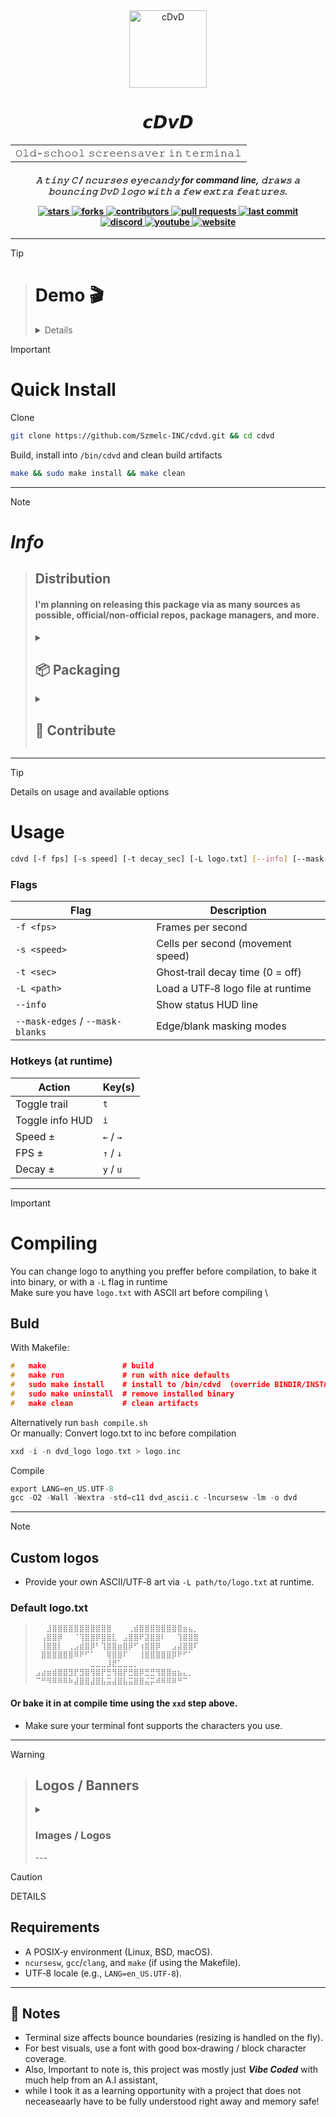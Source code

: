 <div align="center">
  
<picture>
    <source media="(prefers-color-scheme: dark)"  srcset="https://raw.githubusercontent.com/serainox420/serainox420/personal/vector/logo-white.png">
    <source media="(prefers-color-scheme: light)" srcset="https://raw.githubusercontent.com/serainox420/serainox420/personal/vector/logo-black.png">
    <img src="https://i.imgur.com/qpgeyna.png" alt="cDvD" width="124" />

</picture><h1><samp><b>𝙘𝘿𝙫𝘿</b></samp></h1>    

<table><tr><td>𝙾𝚕𝚍-𝚜𝚌𝚑𝚘𝚘𝚕 𝚜𝚌𝚛𝚎𝚎𝚗𝚜𝚊𝚟𝚎𝚛 𝚒𝚗 𝚝𝚎𝚛𝚖𝚒𝚗𝚊𝚕</td></tr></table>
    <i><samp><h4>𝙰 𝚝𝚒𝚗𝚢 𝙲 / 𝚗𝚌𝚞𝚛𝚜𝚎𝚜 𝚎𝚢𝚎𝚌𝚊𝚗𝚍𝚢 for command line, 𝚍𝚛𝚊𝚠𝚜 𝚊 𝚋𝚘𝚞𝚗𝚌𝚒𝚗𝚐 𝙳𝚟𝙳 𝚕𝚘𝚐𝚘 𝚠𝚒𝚝𝚑 𝚊 𝚏𝚎𝚠 𝚎𝚡𝚝𝚛𝚊 𝚏𝚎𝚊𝚝𝚞𝚛𝚎𝚜.</samp></i><a></a> <a></a>

<p>
    <!-- <a href="https://github.com/Szmelc-INC/cdvd">
    </a>
    <img alt="C" src="https://img.shields.io/badge/Language-00599C?style=flat&logo=c&logoColor=white" height="34">
    <a href="https://github.com/Szmelc-INC/cdvd/blob/main/LICENSE">
    <img alt="License" src="https://img.shields.io/github/license/Szmelc-INC/cdvd?style=flat" height="34">
    </a> --> 
</p>
    
 <nav align="center">
  <!-- Row 1: stars · forks · contributors · license  -->
  <a href="https://github.com/Szmelc-INC/cdvd/stargazers">
    <img src="https://img.shields.io/github/stars/Szmelc-INC/cdvd?style=flat&color=gold" alt="stars">
  </a><a>
  <a href="https://github.com/Szmelc-INC/cdvd/network/members">
    <img src="https://img.shields.io/github/forks/Szmelc-INC/cdvd?style=flat&color=81C459" alt="forks">
  </a><a>
  <a href="https://github.com/Szmelc-INC/cdvd/graphs/contributors">
    <img src="https://img.shields.io/github/contributors-anon/Szmelc-INC/cdvd?style=flat&color=1E7B85" alt="contributors">
  </a>
  <a href="https://github.com/Szmelc-INC/cdvd/pulls">
    <img src="https://img.shields.io/github/issues-pr/Szmelc-INC/cdvd?style=flat&color=FF570A" alt="pull requests">
  </a><a>
  <a href="https://github.com/Szmelc-INC/cdvd/commits">
    <img src="https://img.shields.io/github/last-commit/Szmelc-INC/cdvd?style=flat" alt="last commit">
  </a>
  <br>
  <!-- Row 2: discord · youtube · website -->
  <a href="https://discord.gg/xSYSqufd">
    <img src="https://img.shields.io/badge/discord-7289da.svg?style=flat&logo=discord&logoColor=white" alt="discord">
  </a><a>
  <a href="https://youtube.com/@LinuxMajster">
    <img src="https://img.shields.io/badge/youtube-darkred?style=flat&logo=youtube&logoColor=white" alt="youtube">
  </a><a>
  <a href="https://szmelc.com">
    <img src="https://img.shields.io/badge/website-szmelc.com-purple?style=flat&labelColor=darkcyan&color=104C35" alt="website">
  </a><a>
</div>

---

> [!TIP]
>> # Demo 🎬
>> <details>
>> <summary><b><h3>Gif / Asciimation</b></summary>
>>
>> Recorded with [ASCIINEMA](https://asciinema.org/a/736340)
>>
>> <p align="left">
>>  <a href="https://szmelc.com">
>>    <img src="https://i.imgur.com/JcgvDnx.gif" alt="short demo" width="680">
>>  <a href="https://asciinema.org/a/736340"> </a>
>>    <img src="https://i.imgur.com/JDnJZw9.gif" alt="long" width="680">
>> </details>


> [!IMPORTANT]
> # Quick Install
> Clone
> ```sh
> git clone https://github.com/Szmelc-INC/cdvd.git && cd cdvd
> ```
> Build, install into `/bin/cdvd` and clean build artifacts
> ```sh
> make && sudo make install && make clean
> ```

---

> [!NOTE]
> # ***Info***
> >
> > ## Distribution
> > #### I'm planning on releasing this package via as many sources as possible, official/non-official repos, package managers, and more. 
>> <details>
>> <summary><b><h2>📦 Packaging</b></summary>
>>
>> ### Main Linux / UNIX distros 
>> | Status | System/Family | Target repo(s) |
>> |---|---|---|
>> | ❌ | Arch / Endeavour / Manjaro | **AUR** (PKGBUILD) |
>> | ❌ | Debian (stable/testing/unstable) | **Debian archive** (mentors → NEW) |
>> | ❌ | Ubuntu / Pop!_OS / Mint | **Ubuntu archive** |
>> | ❌ | Ubuntu / Pop!_OS / Mint | **Launchpad PPA** |
>> | ❌ | Fedora | **Fedora official** |
>> | ❌ | Fedora / RHEL family | **COPR** (can target **EPEL**) |
>> | ❌ | RHEL / Rocky / Alma | **EPEL** |
>> | ❌ | openSUSE Tumbleweed/Leap | **OBS → openSUSE repos** |
>> | ❌ | Gentoo | **::gentoo** (main tree) |
>> | ❌ | Gentoo | **::guru** overlay |
>> | ❌ | Alpine | **aports: community/testing** |
>> | ❌ | Void Linux | **void-packages** |
>> | ❌ | Slackware | **SlackBuilds.org (SBo)** |
>> | ❌ | Solus | **Solus repo** |
>> | ❌ | Mageia | **Core / Updates / Backports** |
>> | ❌ | NixOS / any Linux w/ Nix | **nixpkgs** |
>> | ❌ | Nix (community) | **NUR** |
>> | ❌ | GNU Guix | **guix (main channel)** |
>> | ❌ | FreeBSD | **Ports** → pkg |
>> | ❌ | OpenBSD | **ports** → packages |
>> | ❌ | NetBSD / cross-OS | **pkgsrc** |
>>
>> ### Extras & cross-platform
>>
>> | Status | Platform | Target repo(s) |
>> |---|---|---|
>> | ❌ | macOS + Linux | **Homebrew/homebrew-core** |
>> | ❌ | macOS | **MacPorts** |
>> | ❌ | Universal | **Snap Store** |
>> | ❌ | Universal | **Flathub (Flatpak)** |
>> | ❌ | Universal | **AppImage + AppImageHub** |
>> | ❌ | Windows | **winget** |
>> | ❌ | Windows | **Scoop** |
>> | ❌ | Windows | **Chocolatey** |
>> | ❌ | Python/conda users | **conda-forge** |
>> | ❌ | HPC | **Spack** |
>> | ❌ | Multi-distro builder | **OBS project** |
>> | ❌ | RPM builder | **COPR** |
>> | ❌ | Containers | **Docker/OCI on ghcr.io** |
>>
>> </details>
>> <details>
>> <summary><b><h2>🤝 Contribute</b></summary>
>>
>> ## Looking for a project to contribute?
>> I kinda need help with repackaging & maintaining it for different platforms, If you want to help, hit me up on Discord, Email or by any means. \
>> [![Email](https://img.shields.io/badge/Mail-EA4335?style=flat&logo=gmail&logoColor=white&labelColor=darkred&color=silver)](mailto:serainox@gmail.com) [![Discord](https://img.shields.io/badge/Sernik-002333?style=flat&logo=discord&logoColor=00FF84)](https://discord.com/users/818166724641030193)


---

> [!TIP]
> Details on usage and available options
> # Usage
> ```bash
> cdvd [-f fps] [-s speed] [-t decay_sec] [-L logo.txt] [--info] [--mask-edges|--mask-blanks]
> ```
>### Flags
>| Flag | Description |
>|------|-------------|
>| `-f <fps>` | Frames per second |
>| `-s <speed>` | Cells per second (movement speed) |
>| `-t <sec>` | Ghost‑trail decay time (0 = off) |
>| `-L <path>` | Load a UTF‑8 logo file at runtime |
>| `--info` | Show status HUD line |
>| `--mask-edges` / `--mask-blanks` | Edge/blank masking modes |
>
>### Hotkeys (at runtime)
>| Action | Key(s) |
>|---|---|
>| Toggle trail | `t` |
>| Toggle info HUD | `i` |
>| Speed ± | `←` / `→` |
>| FPS ± | `↑` / `↓` |
>| Decay ± | `y` / `u` |


---

> [!IMPORTANT]
> # Compiling
> You can change logo to anything you preffer before compilation, to bake it into binary, or with a `-L` flag in runtime \
> Make sure you have `logo.txt` with ASCII art before compiling \
> ## Buld
> With Makefile:
>```c
>#   make                 # build
>#   make run             # run with nice defaults
>#   sudo make install    # install to /bin/cdvd  (override BINDIR/INSTALL_NAME)
>#   sudo make uninstall  # remove installed binary
>#   make clean           # clean artifacts
>```
> Alternatively run `bash compile.sh` \
> Or manually:
> Convert logo.txt to inc before compilation
>```c
>xxd -i -n dvd_logo logo.txt > logo.inc
>```
> Compile
>```c
>export LANG=en_US.UTF-8
>gcc -O2 -Wall -Wextra -std=c11 dvd_ascii.c -lncursesw -lm -o dvd
>```

---

> [!NOTE]
> ## Custom logos
>- Provide your own ASCII/UTF‑8 art via `-L path/to/logo.txt` at runtime.
> ### Default logo.txt
> > ```csv
> > ⠀⠀⣸⣿⣿⣿⣿⣿⣿⣿⣿⣿⣿⣿⠀⠀⠀⢀⣾⣿⣿⣿⣿⣿⣿⣿⣿⣶⣦⡀
>>⠀⢠⣿⣿⡿⠀⠀⠈⢹⣿⣿⡿⣿⣿⣇⠀⣠⣿⣿⠟⣽⣿⣿⠇⠀⠀⢹⣿⣿⣿
>>⠀⢸⣿⣿⡇⠀⢀⣠⣾⣿⡿⠃⢹⣿⣿⣶⣿⡿⠋⢰⣿⣿⡿⠀⠀⣠⣼⣿⣿⠏
>>⠀⣿⣿⣿⣿⣿⣿⠿⠟⠋⠁⠀⠀⢿⣿⣿⠏⠀⠀⢸⣿⣿⣿⣿⣿⡿⠟⠋⠁⠀
>>⠀⠀⠀⠀⠀⠀⠀⠀⠀⠀⣀⣀⣀⣸⣟⣁⣀⣀⡀⠀⠀⠀⠀⠀⠀⠀⠀⠀⠀⠀
>>⣠⣴⣶⣾⣿⣿⣻⡟⣻⣿⢻⣿⡟⣛⢻⣿⡟⣛⣿⡿⣛⣛⢻⣿⣿⣶⣦⣄⡀⠀
>>⠉⠛⠻⠿⠿⠿⠷⣼⣿⣿⣼⣿⣧⣭⣼⣿⣧⣭⣿⣿⣬⡭⠾⠿⠿⠿⠛⠉⠀
>>```
> #### Or bake it in at compile time using the `xxd` step above.
>- Make sure your terminal font supports the characters you use.
>
> ---

> [!WARNING]
>>## Logos / Banners
>> <details><summary><b><h3>Images / Logos</b></summary>
>> Banners <br>
>> <img src="https://raw.githubusercontent.com/serainox420/serainox420/refs/heads/personal/vector/banner-black2.svg" alt="long" width="280">
>>  </a><br><br>
>> <img src="https://raw.githubusercontent.com/serainox420/serainox420/refs/heads/personal/vector/banner-white2.svg" alt="long" width="280">
>>  </a><br><br>
>> Logos <br>
>> <img src="https://raw.githubusercontent.com/serainox420/serainox420/refs/heads/personal/vector/logo-white.svg" alt="long" width="80">
>>  </a><br><br>
>> <img src="https://raw.githubusercontent.com/serainox420/serainox420/refs/heads/personal/vector/logo-black.svg" alt="long" width="80">
>> </details></h3>
>> ---

> [!CAUTION]
> DETAILS
>## Requirements
>
>- A POSIX‑y environment (Linux, BSD, macOS).
>- `ncursesw`, `gcc`/`clang`, and `make` (if using the Makefile).
>- UTF‑8 locale (e.g., `LANG=en_US.UTF-8`).
>
> ---
>
>## 📝 Notes
>
>- Terminal size affects bounce boundaries (resizing is handled on the fly).
>- For best visuals, use a font with good box‑drawing / block character coverage.
>- Also, Important to note is, this project was mostly just ***Vibe Coded*** with much help from an A.I assistant,
>- while I took it as a learning opportunity with a project that does not neceaseaarly have to be fully understood right away and memory safe! 
